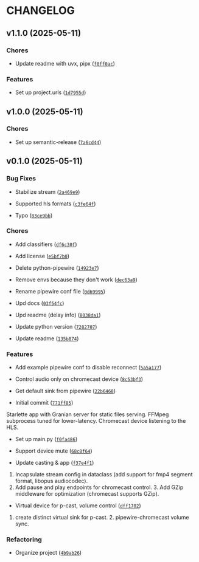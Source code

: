 # CHANGELOG


## v1.1.0 (2025-05-11)

### Chores

- Update readme with uvx, pipx
  ([`f0ff0ac`](https://github.com/GenessyX/p-cast/commit/f0ff0ac432128264b991936e0a4c91aea0bdf657))

### Features

- Set up project.urls
  ([`1d7955d`](https://github.com/GenessyX/p-cast/commit/1d7955ddef74c5f792f62ed06cb3c2efe0fd4341))


## v1.0.0 (2025-05-11)

### Chores

- Set up semantic-release
  ([`7a6cd44`](https://github.com/GenessyX/p-cast/commit/7a6cd440d0a80694066d770ccf82e3de8cb3dd15))


## v0.1.0 (2025-05-11)

### Bug Fixes

- Stabilize stream
  ([`2a469e9`](https://github.com/GenessyX/p-cast/commit/2a469e9578ad04f8d4e0fe8e1aad84640b911900))

- Supported hls formats
  ([`c3fe64f`](https://github.com/GenessyX/p-cast/commit/c3fe64f8b5d8d313d309e9d5921f8c2e31499a38))

- Typo
  ([`83ce9bb`](https://github.com/GenessyX/p-cast/commit/83ce9bb4e1301229833e8cd3773067ad0683a92c))

### Chores

- Add classifiers
  ([`df6c30f`](https://github.com/GenessyX/p-cast/commit/df6c30fd4a9719a82a242b0dd788c0b47608a260))

- Add license
  ([`e5bf7b0`](https://github.com/GenessyX/p-cast/commit/e5bf7b0eaf473e0fd54a1fc6bdd5892d3b732277))

- Delete python-pipewire
  ([`14923e7`](https://github.com/GenessyX/p-cast/commit/14923e7d12e37c55906e31d0b8391973b593dfe0))

- Remove envs because they don't work
  ([`dec63a9`](https://github.com/GenessyX/p-cast/commit/dec63a98ce4061b6a6c095876243cc6072f4a6e3))

- Rename pipewire conf file
  ([`0d69995`](https://github.com/GenessyX/p-cast/commit/0d69995b0952642f284377262a1afd986e937aaa))

- Upd docs
  ([`03f54fc`](https://github.com/GenessyX/p-cast/commit/03f54fc7a6447f8f793326a9160d17febd51324c))

- Upd readme (delay info)
  ([`8038da1`](https://github.com/GenessyX/p-cast/commit/8038da15c2eab5befae01a40a9e65987796ce8c7))

- Update python version
  ([`7282707`](https://github.com/GenessyX/p-cast/commit/728270750b9a2f95e7bc245236b714e5898e5d24))

- Update readme
  ([`135b874`](https://github.com/GenessyX/p-cast/commit/135b87412546f489dcc622ab8b8c299a78fa5a8f))

### Features

- Add example pipewire conf to disable reconnect
  ([`5a5a177`](https://github.com/GenessyX/p-cast/commit/5a5a17757eafb25a0b35b30d5e4c61035ef07f05))

- Control audio only on chromecast device
  ([`8c53bf3`](https://github.com/GenessyX/p-cast/commit/8c53bf37175efb33d56ab503f4948c934edd8fa2))

- Get default sink from pipewire
  ([`22b6468`](https://github.com/GenessyX/p-cast/commit/22b6468a15e364f283a17972ac99c29df352c7f1))

- Initial commit
  ([`771ff85`](https://github.com/GenessyX/p-cast/commit/771ff8595a8a203157c05a7db556a4a97d0d3a25))

Starlette app with Granian server for static files serving. FFMpeg subprocess tuned for
  lower-latency. Chromecast device listening to the HLS.

- Set up main.py
  ([`f0fa486`](https://github.com/GenessyX/p-cast/commit/f0fa486966fe13c19cb2451b1abca2f61db5a656))

- Support device mute
  ([`68c8f64`](https://github.com/GenessyX/p-cast/commit/68c8f6407c0b0dad57bd7853ce2254489828d5fd))

- Update casting & app
  ([`f37e4f1`](https://github.com/GenessyX/p-cast/commit/f37e4f19bac8c75cd90238e04520b44a8ed97b53))

1. Incapsulate stream config in dataclass (add support for fmp4 segment format, libopus audiocodec).
  2. Add pause and play endpoints for chromecast control. 3. Add GZip middleware for optimization
  (chromecast supports GZip).

- Virtual device for p-cast, volume control
  ([`dff1702`](https://github.com/GenessyX/p-cast/commit/dff1702852195bfc864e3bfccc5e3616234cd17d))

1. create distinct virtual sink for p-cast. 2. pipewire-chromecast volume sync.

### Refactoring

- Organize project
  ([`4b9ab26`](https://github.com/GenessyX/p-cast/commit/4b9ab26ac6e2889fc743160f39ea7d749cd68eb9))

